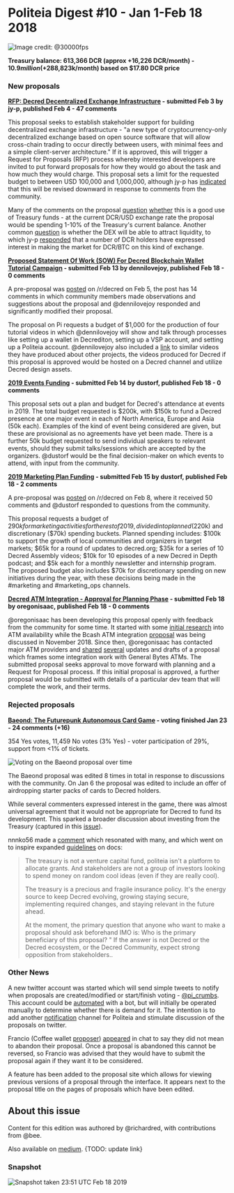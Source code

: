 # Politeia Digest #10 - Jan 1-Feb 18 2018

![Image credit: @30000fps](img/issue010/010-title.png "Image credit: @30000fps")

**Treasury balance: 613,366 DCR (approx +16,226 DCR/month) - $10.9 million (+$288,823k/month) based on $17.80 DCR price**

### New proposals

**[RFP: Decred Decentralized Exchange Infrastructure](https://proposals.decred.org/proposals/5431da8ff4eda8cdbf8f4f2e08566ffa573464b97ef6d6bae78e749f27800d3a) - submitted Feb 3 by jy-p, published Feb 4 - 47 comments**

This proposal seeks to establish stakeholder support for building decentralized exchange infrastructure - "a new type of cryptocurrency-only decentralized exchange based on open source software that will allow cross-chain trading to occur directly between users, with minimal fees and a simple client-server architecture." If it is approved, this will trigger a Request for Proposals (RFP) process whereby interested developers are invited to put forward proposals for how they would go about the task and how much they would charge. This proposal sets a limit for the requested budget to between USD 100,000 and 1,000,000, although jy-p has [indicated](https://proposals.decred.org/proposals/5431da8ff4eda8cdbf8f4f2e08566ffa573464b97ef6d6bae78e749f27800d3a/comments/17) that this will be revised downward in response to comments from the community.

Many of the comments on the proposal [question](https://proposals.decred.org/proposals/5431da8ff4eda8cdbf8f4f2e08566ffa573464b97ef6d6bae78e749f27800d3a/comments/3) [whether](https://proposals.decred.org/proposals/5431da8ff4eda8cdbf8f4f2e08566ffa573464b97ef6d6bae78e749f27800d3a/comments/4) this is a good use of Treasury funds - at the current DCR/USD exchange rate the proposal would be spending 1-10% of the Treasury's current balance. Another common [question](https://proposals.decred.org/proposals/5431da8ff4eda8cdbf8f4f2e08566ffa573464b97ef6d6bae78e749f27800d3a/comments/5) is whether the DEX will be able to attract liquidity, to which jy-p [responded](https://proposals.decred.org/proposals/5431da8ff4eda8cdbf8f4f2e08566ffa573464b97ef6d6bae78e749f27800d3a/comments/14) that a number of DCR holders have expressed interest in making the market for DCR/BTC on this kind of exchange.

**[Proposed Statement Of Work (SOW) For Decred Blockchain Wallet Tutorial Campaign](https://proposals.decred.org/proposals/a3def199af812b796887f4eae22e11e45f112b50c2e17252c60ed190933ec14f) - submitted Feb 13 by dennilovejoy, published Feb 18 - 0 comments**

A pre-proposal was [posted](https://www.reddit.com/r/decred/comments/anksg2/proposed_statement_of_work_sow_for_decred/) on /r/decred on Feb 5, the post has 14 comments in which community members made observations and suggestions about the proposal and @dennilovejoy responded and significantly modified their proposal.

The proposal on Pi requests a budget of $1,000 for the production of four tutorial videos in which @dennilovejoy will show and talk through processes like setting up a wallet in Decrediton, setting up a VSP account, and setting up a Politeia account. @dennilovejoy also included a [link](https://www.youtube.com/watch?v=HKwnEpFDN3Q&list=PLMBYy3lWO3Dmx-xHInb66OPcYQgmmcOEt) to similar videos they have produced about other projects, the videos produced for Decred if this proposal is approved would be hosted on a Decred channel and utilize Decred design assets.

**[2019 Events Funding](https://proposals.decred.org/proposals/d3e7f159b9680c059a3d4b398de2c8f6627108f28b7d61a3f10397acb4b5e509) - submitted Feb 14 by dustorf, published Feb 18 - 0 comments**

This proposal sets out a plan and budget for Decred's attendance at events in 2019. The total budget requested is $200k, with $150k to fund a Decred presence at one major event in each of North America, Europe and Asia (50k each). Examples of the kind of event being considered are given, but these are provisional as no agreements have yet been made. There is a further 50k budget requested to send individual speakers to relevant events, should they submit talks/sessions which are accepted by the organizers. @dustorf would be the final decision-maker on which events to attend, with input from the community.

**[2019 Marketing Plan Funding](https://proposals.decred.org/proposals/c84a76685e4437a15760033725044a15ad832f68f9d123eb837337060a09f86e) - submitted Feb 15 by dustorf, published Feb 18 - 2 comments**

A pre-proposal was [posted](https://www.reddit.com/r/decred/comments/aolr79/politeia_proposal_to_fund_marketing_ops_for_2019/) on /r/decred on Feb 8, where it received 50 comments and @dustorf responded to questions from the community.

This proposal requests a budget of $290k for marketing activities for the rest of 2019, divided into planned ($220k) and discretionary ($70k) spending buckets. Planned spending includes: $100k to support the growth of local communities and organizers in target markets; $65k for a round of updates to decred.org; $35k for a series of 10 Decred Assembly videos; $10k for 10 episodes of a new Decred in Depth podcast; and $5k each for a monthly newsletter and internship program. The proposed budget also includes $70k for discretionary spending on new initiatives during the year, with these decisions being made in the #marketing and #marketing_ops channels.

**[Decred ATM Integration - Approval for Planning Phase](https://proposals.decred.org/proposals/aea224a561cfed183f514a9ac700d68ba8a6c71dfbee71208fb9bff5fffab51d) - submitted Feb 18 by oregonisaac, published Feb 18 - 0 comments**

@oregonisaac has been developing this proposal openly with feedback from the community for some time. It started with some [initial research](https://proposals.decred.org/proposals/bb7e19283d5c65fed598d5a2f4afcc2b5d2eab187b9cb84fc4304430f80b5ad1/comments/22) into ATM availability while the Bcash ATM integration [proposal](https://proposals.decred.org/proposals/bb7e19283d5c65fed598d5a2f4afcc2b5d2eab187b9cb84fc4304430f80b5ad1) was being discussed in November 2018. Since then, @oregonisaac has contacted major ATM providers and [shared](http://zer0byte.com/zeropastebin/?486d12a5d9413a9e#EOvkXU8zNW0fQZOEExMCr9Lf04BdK3hyuic7ZqyrVus=) [several](https://gist.github.com/oregonisaac/c25bac8e0ee9d4e99997b230885296eb) updates and drafts of a proposal which frames some integration work with General Bytes ATMs. The submitted proposal seeks approval to move forward with planning and a Request for Proposal process. If this initial proposal is approved, a further proposal would be submitted with details of a particular dev team that will complete the work, and their terms.

### Rejected proposals

**[Baeond: The Futurepunk Autonomous Card Game](https://proposals.decred.org/proposals/f545b359fcf1b40b356e9cb556cb422cc7ff01b628b577f804cdc45ce414f5dd) - voting finished Jan 23 - 24 comments (+16)**

354 Yes votes, 11,459 No votes (3% Yes) - voter participation of 29%, support from <1% of tickets.

![Voting on the Baeond proposal over time](img/issue010/Baeond-proposal-voting-over-time.png)

The Baeond proposal was edited 8 times in total in response to discussions with the community. On Jan 6 the proposal was edited to include an offer of airdropping starter packs of cards to Decred holders.

While several commenters expressed interest in the game, there was almost universal agreement that it would not be appropriate for Decred to fund its development. This sparked a broader discussion about investing from the Treasury (captured in this [issue](https://github.com/xaur/decred-issues/issues/61)).

nnnko56 made a [comment](https://proposals.decred.org/proposals/f545b359fcf1b40b356e9cb556cb422cc7ff01b628b577f804cdc45ce414f5dd/comments/14) which resonated with many, and which went on to inspire expanded [guidelines](https://docs.decred.org/governance/politeia/proposal-guidelines/) on docs:

> The treasury is not a venture capital fund, politeia isn't a platform to allocate grants. And stakeholders are not a group of investors looking to spend money on random cool ideas (even if they are really cool).
> 
> The treasury is a precious and fragile insurance policy. It's the energy source to keep Decred evolving, growing staying secure, implementing required changes, and staying relevant in the future ahead.
> 
> At the moment, the primary question that anyone who want to make a proposal should ask beforehand IMO is: Who is the primary beneficiary of this proposal? " If the answer is not Decred or the Decred ecosystem, or the Decred Community, expect strong opposition from stakeholders..

### Other News

A new twitter account was started which will send simple tweets to notify when proposals are created/modified or start/finish voting - [@pi_crumbs](https://twitter.com/pi_crumbs). This account could be [automated](https://gist.github.com/RichardRed0x/33b5685c73e89155da3d728a0eaa4a9b) with a bot, but will initially be operated manually to determine whether there is demand for it. The intention is to add another [notification](https://github.com/xaur/decred-issues/issues/24) channel for Politeia and stimulate discussion of the proposals on twitter.

Francio (Coffee wallet [proposer](https://proposals.decred.org/proposals/45de9806c952c5ffc2fc6782fddbc74c852c26e3fb0e950144b92d75082c4731)) [appeared](https://matrix.to/#/!MgQoetFiyjrHAywokv:decred.org/$15467875879232uBQcG:decred.org?via=decred.org&via=matrix.org&via=zettaport.com&via=gwusbdhdu.org) in chat to say they did not mean to abandon their proposal. Once a proposal is abandoned this cannot be reversed, so Francio was advised that they would have to submit the proposal again if they want it to be considered.

A feature has been added to the proposal site which allows for viewing previous versions of a proposal through the interface. It appears next to the proposal title on the pages of proposals which have been edited.

## About this issue

Content for this edition was authored by @richardred, with contributions from @bee.

Also available on [medium](https://medium.com/politeia-digest/issue-9-dec-12-dec-31-2018-67b65b5bf30). {TODO: update link}

### Snapshot

![Snapshot taken 23:51 UTC Feb 18 2019](img/issue010/010-snapshot.png)
